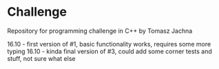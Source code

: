 # Challenge
Repository for programming challenge in C++ by Tomasz Jachna

16.10 - first version of #1, basic functionality works, requires some more typing
16.10 - kinda final version of #3, could add some corner tests and stuff, not sure what else

